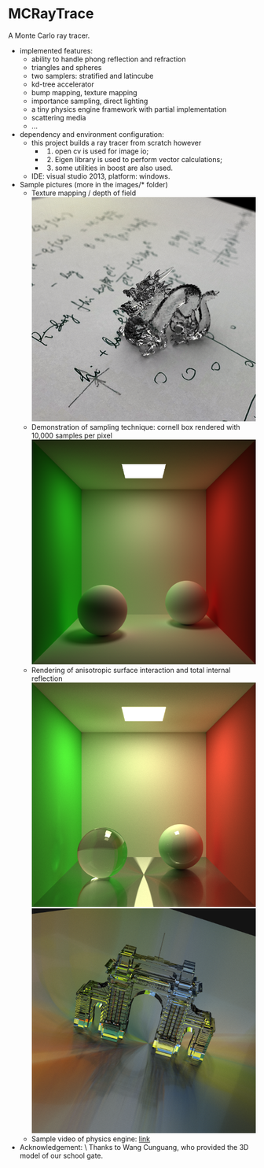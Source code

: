 # MCRayTrace

A Monte Carlo ray tracer.
  - implemented features:
    - ability to handle phong reflection and refraction
    - triangles and spheres
    - two samplers: stratified and latincube
    - kd-tree accelerator
    - bump mapping, texture mapping
    - importance sampling, direct lighting
    - a tiny physics engine framework with partial implementation
    - scattering media
    - ...
  - dependency and environment configuration:
    - this project builds a ray tracer from scratch however 
      - 1) open cv is used for image io; 
      - 2) Eigen library is used to perform vector calculations; 
      - 3) some utilities in boost are also used.
    - IDE: visual studio 2013, platform: windows.
  - Sample pictures (more in the images/* folder)
    - Texture mapping / depth of field
    ![alt tag](https://github.com/Crispher/MCRayTrace/blob/master/images/Image8.png)
    - Demonstration of sampling technique: cornell box rendered with 10,000 samples per pixel
    ![alt tag](https://github.com/Crispher/MCRayTrace/blob/master/images/Image62.png)
    - Rendering of anisotropic surface interaction and total internal reflection
    ![alt tag](https://github.com/Crispher/MCRayTrace/blob/master/images/Image25.png)
    ![alt tag](https://github.com/Crispher/MCRayTrace/blob/master/images/Image66.png)
    - Sample video of physics engine: [link](https://github.com/Crispher/MCRayTrace/blob/master/animation/animation.avi)
 - Acknowledgement: \\
    Thanks to Wang Cunguang, who provided the 3D model of our school gate.
